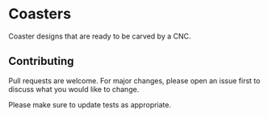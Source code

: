 # Coasters

Coaster designs that are ready to be carved by a CNC.

## Contributing
Pull requests are welcome. For major changes, please open an issue first to discuss what you would like to change.

Please make sure to update tests as appropriate.